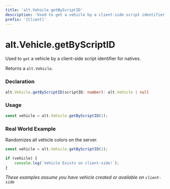 ```yaml
---
title: 'alt.Vehicle.getByScriptID'
description: 'Used to get a vehicle by a client-side script identifier for natives.'
prefix: '[Client]'
---
```


# alt.Vehicle.getByScriptID

Used to `get` a vehicle by a client-side script identifier for natives.

Returns a `alt.Vehicle`.

### Declaration

```typescript
alt.Vehicle.getByScriptID(scriptID: number): alt.Vehicle | null
```

### Usage

```js
const vehicle = alt.Vehicle.getByScriptID(1);
```

### Real World Example

Randomizes all vehicle colors on the server.

```js
const vehicle = alt.Vehicle.getByScriptID(1);

if (vehicle) {
    console.log(`Vehicle Exists on client-side!`);
}
```

_These examples assume you have vehicle created or available on `client-side`_
